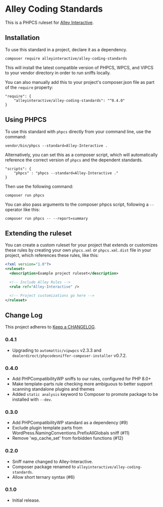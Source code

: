 # Alley Coding Standards

This is a PHPCS ruleset for [Alley Interactive](https://alley.com).

## Installation

To use this standard in a project, declare it as a dependency.

```
composer require alleyinteractive/alley-coding-standards
```

This will install the latest compatible version of PHPCS, WPCS, and VIPCS to your vendor directory in order to run sniffs locally.

You can also manually add this to your project's composer.json file as part of the `require` property:

```
"require": {
    "alleyinteractive/alley-coding-standards": "^0.4.0"
}
```

## Using PHPCS

To use this standard with `phpcs` directly from your command line, use the command:

```
vendor/bin/phpcs --standard=Alley-Interactive .
```

Alternatively, you can set this as a composer script, which will automatically reference the correct version of `phpcs` and the dependent standards.

```
"scripts": {
    "phpcs" : "phpcs --standard=Alley-Interactive ."
}
```

Then use the following command:

```
composer run phpcs
```

You can also pass arguments to the composer phpcs script, following a `--` operator like this:

```
composer run phpcs -- --report=summary
```

## Extending the ruleset

You can create a custom ruleset for your project that extends or customizes these rules by creating your own  `phpcs.xml` or `phpcs.xml.dist` file in your project, which references these rules, like this:

```xml
<?xml version="1.0"?>
<ruleset>
  <description>Example project ruleset</description>

  <!-- Include Alley Rules -->
  <rule ref="Alley-Interactive" />

  <!-- Project customizations go here -->
</ruleset>
```

## Change Log

This project adheres to [Keep a CHANGELOG](https://keepachangelog.com/en/1.0.0/).

### 0.4.1

- Upgrading to `automattic/vipwpcs` v2.3.3 and `dealerdirect/phpcodesniffer-composer-installer` v0.7.2.

### 0.4.0

- Add PHPCompatibilityWP sniffs to our rules, configured for PHP 8.0+
- Make template-parts rule checking more ambiguous to better support scanning standalone plugins and themes
- Added `static analysis` keyword to Composer to promote package to be installed with `--dev`.

### 0.3.0

- Add PHPCompatibilityWP standard as a dependency (#9)
- Exclude plugin template parts from WordPress.NamingConventions.PrefixAllGlobals sniff (#11)
- Remove 'wp_cache_set' from forbidden functions (#12)

### 0.2.0

- Sniff name changed to Alley-Interactive.
- Composer package renamed to `alleyinteractive/alley-coding-standards`.
- Allow short ternary syntax (#6)

### 0.1.0

- Initial release.
